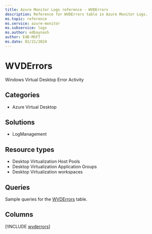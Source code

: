 ```yaml
---
title: Azure Monitor Logs reference - WVDErrors
description: Reference for WVDErrors table in Azure Monitor Logs.
ms.topic: reference
ms.service: azure-monitor
ms.subservice: logs
ms.author: edbaynash
author: EdB-MSFT
ms.date: 02/21/2024
---
```


# WVDErrors

Windows Virtual Desktop Error Activity


## Categories

- Azure Virtual Desktop

## Solutions

- LogManagement

## Resource types

- Desktop Virtualization Host Pools
- Desktop Virtualization Application Groups
- Desktop Virtualization workspaces

## Queries

 Sample queries for the [WVDErrors](/azure/azure-monitor/reference/queries/wvderrors) table.


## Columns
  
[!INCLUDE [wvderrors](.././tables/includes/wvderrors-include.md)]
